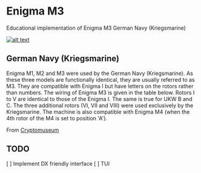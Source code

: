# Enigma M3

Educational implementation of Enigma M3 German Navy (Kriegsmarine)

[![alt text](https://img.youtube.com/vi/G2_Q9FoD-oQ/0.jpg)](https://www.youtube.com/watch?v=G2_Q9FoD-oQ)

## German Navy (Kriegsmarine)

Enigma M1, M2 and M3 were used by the German Navy (Kriegsmarine). As these three models are functionally identical, they are usually referred to as M3. They are compatible with Enigma I but have letters on the rotors rather than numbers. The wiring of Enigma M3 is given in the table below. Rotors I to V are identical to those of the Enigma I. The same is true for UKW B and C. The three additional rotors (VI, VII and VIII) were used exclusively by the Kriegsmarine. The machine is also compatible with Enigma M4 (when the 4th rotor of the M4 is set to position 'A').

From [Cryptomuseum](https://www.cryptomuseum.com/crypto/enigma/wiring.htm)

## TODO

[ ] Implement DX friendly interface
[ ] TUI
